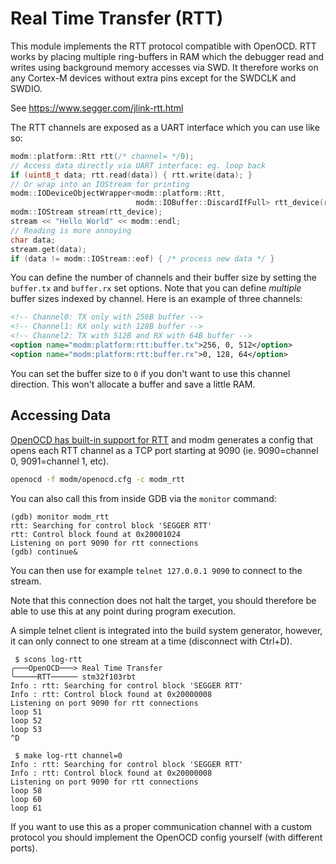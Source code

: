 # Real Time Transfer (RTT)

This module implements the RTT protocol compatible with OpenOCD. RTT works by
placing multiple ring-buffers in RAM which the debugger read and writes using
background memory accesses via SWD. It therefore works on any Cortex-M devices
without extra pins except for the SWDCLK and SWDIO.

See https://www.segger.com/jlink-rtt.html

The RTT channels are exposed as a UART interface which you can use like so:

```cpp
modm::platform::Rtt rtt(/* channel= */0);
// Access data directly via UART interface: eg. loop back
if (uint8_t data; rtt.read(data)) { rtt.write(data); }
// Or wrap into an IOStream for printing
modm::IODeviceObjectWrapper<modm::platform::Rtt,
                            modm::IOBuffer::DiscardIfFull> rtt_device(rtt);
modm::IOStream stream(rtt_device);
stream << "Hello World" << modm::endl;
// Reading is more annoying
char data;
stream.get(data);
if (data != modm::IOStream::eof) { /* process new data */ }
```

You can define the number of channels and their buffer size by setting the
`buffer.tx` and `buffer.rx` set options. Note that you can define *multiple*
buffer sizes indexed by channel. Here is an example of three channels:

```xml
<!-- Channel0: TX only with 256B buffer -->
<!-- Channel1: RX only with 128B buffer -->
<!-- Channel2: TX with 512B and RX with 64B buffer -->
<option name="modm:platform:rtt:buffer.tx">256, 0, 512</option>
<option name="modm:platform:rtt:buffer.rx">0, 128, 64</option>
```

You can set the buffer size to `0` if you don't want to use this channel
direction. This won't allocate a buffer and save a little RAM.


## Accessing Data

[OpenOCD has built-in support for RTT][rtt] and modm generates a config that
opens each RTT channel as a TCP port starting at 9090 (ie. 9090=channel 0,
9091=channel 1, etc).

```sh
openocd -f modm/openocd.cfg -c modm_rtt
```

You can also call this from inside GDB via the `monitor` command:

```
(gdb) monitor modm_rtt
rtt: Searching for control block 'SEGGER RTT'
rtt: Control block found at 0x20001024
Listening on port 9090 for rtt connections
(gdb) continue&
```

You can then use for example `telnet 127.0.0.1 9090` to connect to the stream.

Note that this connection does not halt the target, you should therefore be able
to use this at any point during program execution.

A simple telnet client is integrated into the build system generator, however,
it can only connect to one stream at a time (disconnect with Ctrl+D).

```
 $ scons log-rtt
╭───OpenOCD───> Real Time Transfer
╰─────RTT────── stm32f103rbt
Info : rtt: Searching for control block 'SEGGER RTT'
Info : rtt: Control block found at 0x20000008
Listening on port 9090 for rtt connections
loop 51
loop 52
loop 53
^D

 $ make log-rtt channel=0
Info : rtt: Searching for control block 'SEGGER RTT'
Info : rtt: Control block found at 0x20000008
Listening on port 9090 for rtt connections
loop 58
loop 60
loop 61
```

If you want to use this as a proper communication channel with a custom protocol
you should implement the OpenOCD config yourself (with different ports).


[rtt]: http://openocd.org/doc/html/General-Commands.html#Real-Time-Transfer-_0028RTT_0029
